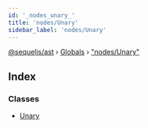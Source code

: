 ```yaml
---
id: '_nodes_unary_'
title: 'nodes/Unary'
sidebar_label: 'nodes/Unary'
---
```


[@sequeljs/ast](../index.md) › [Globals](../globals.md) ›
["nodes/Unary"](_nodes_unary_.md)

## Index

### Classes

- [Unary](../classes/_nodes_unary_.unary.md)
